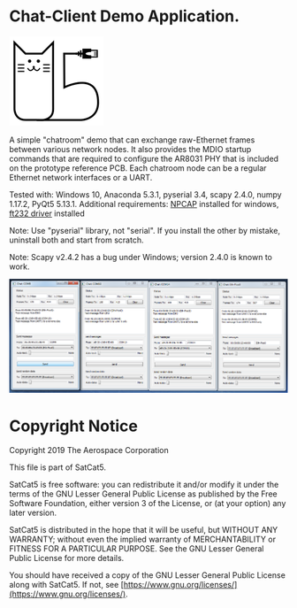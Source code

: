 # Chat-Client Demo Application.

![SatCat5 Logo](../../doc/images/satcat5.svg)

A simple "chatroom" demo that can exchange raw-Ethernet frames between various network nodes. It also provides the MDIO startup commands that are required to configure the AR8031 PHY that is included on the prototype reference PCB. Each chatroom node can be a regular Ethernet network interfaces or a UART.

Tested with: Windows 10, Anaconda 5.3.1, pyserial 3.4, scapy 2.4.0, numpy 1.17.2, PyQt5 5.13.1.
Additional requirements: [NPCAP](https://nmap.org/npcap/) installed for windows, [ft232 driver](http://www.ftdichip.com/Drivers/VCP.htm) installed

Note: Use "pyserial" library, not "serial".  If you install the other by mistake, uninstall both and start from scratch.

Note: Scapy v2.4.2 has a bug under Windows; version 2.4.0 is known to work.

![Screenshot of the chat application](../../doc/images/chat_screenshot.png)

# Copyright Notice

Copyright 2019 The Aerospace Corporation

This file is part of SatCat5.

SatCat5 is free software: you can redistribute it and/or modify it under
the terms of the GNU Lesser General Public License as published by the
Free Software Foundation, either version 3 of the License, or (at your
option) any later version.

SatCat5 is distributed in the hope that it will be useful, but WITHOUT
ANY WARRANTY; without even the implied warranty of MERCHANTABILITY or
FITNESS FOR A PARTICULAR PURPOSE.  See the GNU Lesser General Public
License for more details.

You should have received a copy of the GNU Lesser General Public License
along with SatCat5.  If not, see [https://www.gnu.org/licenses/](https://www.gnu.org/licenses/).
